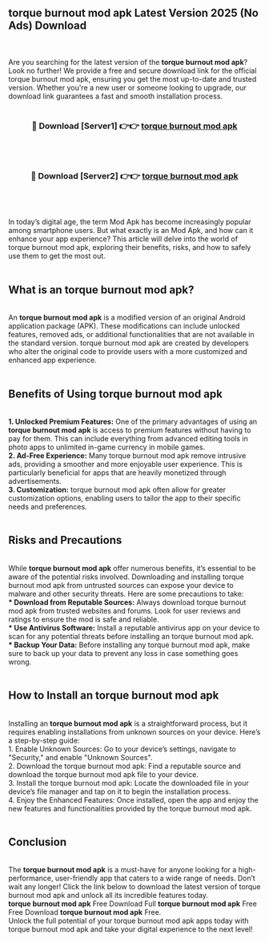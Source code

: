 ## torque burnout mod apk Latest Version 2025 (No Ads) Download
<br><br>
Are you searching for the latest version of the <strong>torque burnout mod apk</strong>? Look no further! We provide a free and secure download link for the official torque burnout mod apk, ensuring you get the most up-to-date and trusted version. Whether you're a new user or someone looking to upgrade, our download link guarantees a fast and smooth installation process.
<br>
<br>
<div align="center">
<h3>🔴 Download [Server1] 👉👉 <a href="https://modyolo.store/torque_burnout_mod_apk">torque burnout mod apk</a></h3><br>
<br>
<h3>🔴 Download [Server2] 👉👉 <a href="https://modyolo.store/torque_burnout_mod_apk">torque burnout mod apk</a></h3><br>
</div>
<br>
<br>
In today’s digital age, the term Mod Apk has become increasingly popular among smartphone users. But what exactly is an Mod Apk, and how can it enhance your app experience? This article will delve into the world of torque burnout mod apk, exploring their benefits, risks, and how to safely use them to get the most out.
<br>
<br>
<h2>What is an torque burnout mod apk?</h2>
<br>
An <strong>torque burnout mod apk</strong> is a modified version of an original Android application package (APK). These modifications can include unlocked features, removed ads, or additional functionalities that are not available in the standard version. torque burnout mod apk are created by developers who alter the original code to provide users with a more customized and enhanced app experience.
<br>
<br>
<h2>Benefits of Using torque burnout mod apk</h2>
<br>
<strong> 1. Unlocked Premium Features:</strong> One of the primary advantages of using an <strong>torque burnout mod apk</strong> is access to premium features without having to pay for them. This can include everything from advanced editing tools in photo apps to unlimited in-game currency in mobile games.
<br>
<strong> 2. Ad-Free Experience:</strong> Many torque burnout mod apk remove intrusive ads, providing a smoother and more enjoyable user experience. This is particularly beneficial for apps that are heavily monetized through advertisements.
<br>
<strong> 3. Customization:</strong> torque burnout mod apk often allow for greater customization options, enabling users to tailor the app to their specific needs and preferences.
<br>
<br>
<h2>Risks and Precautions</h2>
<br>
While <strong>torque burnout mod apk</strong> offer numerous benefits, it’s essential to be aware of the potential risks involved. Downloading and installing torque burnout mod apk from untrusted sources can expose your device to malware and other security threats. Here are some precautions to take:
<br>
<strong> * Download from Reputable Sources:</strong> Always download torque burnout mod apk from trusted websites and forums. Look for user reviews and ratings to ensure the mod is safe and reliable.
<br>
<strong> * Use Antivirus Software:</strong> Install a reputable antivirus app on your device to scan for any potential threats before installing an torque burnout mod apk.
<br>
<strong> * Backup Your Data:</strong> Before installing any torque burnout mod apk, make sure to back up your data to prevent any loss in case something goes wrong.
<br>
<br>
<h2>How to Install an torque burnout mod apk</h2>
<br>
Installing an <strong>torque burnout mod apk</strong> is a straightforward process, but it requires enabling installations from unknown sources on your device. Here’s a step-by-step guide:
<br>
 1. Enable Unknown Sources: Go to your device’s settings, navigate to "Security," and enable "Unknown Sources".
<br>
 2. Download the torque burnout mod apk: Find a reputable source and download the torque burnout mod apk file to your device.
<br>
 3. Install the torque burnout mod apk: Locate the downloaded file in your device’s file manager and tap on it to begin the installation process.
<br>
 4. Enjoy the Enhanced Features: Once installed, open the app and enjoy the new features and functionalities provided by the torque burnout mod apk.
<br>
<br>
<h2><strong>Conclusion</strong></h2>
<br>
The <strong>torque burnout mod apk</strong> is a must-have for anyone looking for a high-performance, user-friendly app that caters to a wide range of needs. Don’t wait any longer! Click the link below to download the latest version of torque burnout mod apk and unlock all its incredible features today.
<br>
<strong>torque burnout mod apk</strong> Free Download Full <strong>torque burnout mod apk</strong> Free Free Download <strong>torque burnout mod apk</strong> Free.
<br>
Unlock the full potential of your torque burnout mod apk apps today with torque burnout mod apk and take your digital experience to the next level!

